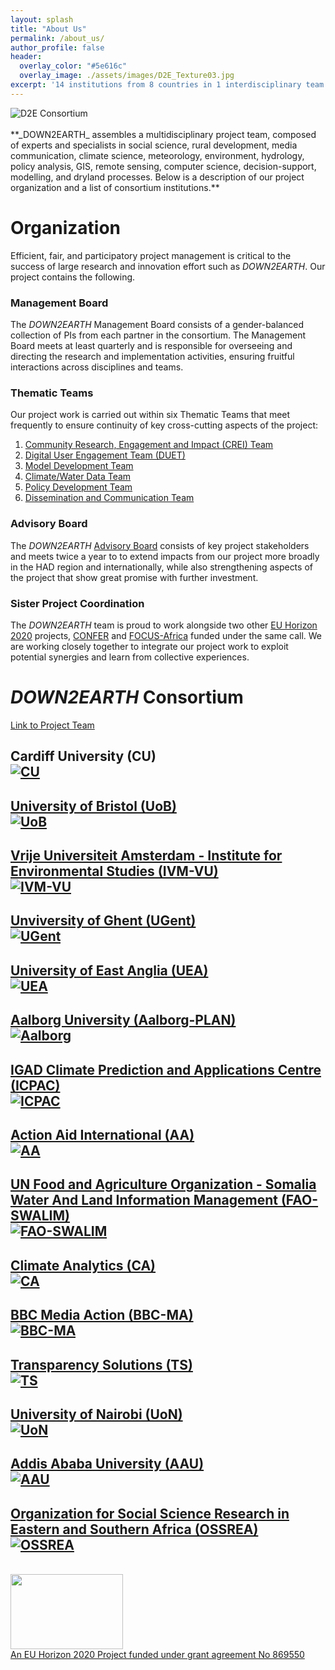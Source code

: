 ```yaml
---
layout: splash
title: "About Us"
permalink: /about_us/
author_profile: false
header:
  overlay_color: "#5e616c"
  overlay_image: ./assets/images/D2E_Texture03.jpg
excerpt: '14 institutions from 8 countries in 1 interdisciplinary team.<br /><br />' 
---
```

  <img src="/assets/images/Logos3.jpg" alt="D2E Consortium" class="responsive">
<br /><br />**_DOWN2EARTH_ assembles a multidisciplinary project team, composed of experts and specialists in social science, rural development, media communication, climate science, meteorology, environment, hydrology, policy analysis, GIS, remote sensing, computer science, decision-support, modelling, and dryland processes. Below is a description of our project organization and a list of consortium institutions.**  

# Organization
Efficient, fair, and participatory project management is critical to the success of large research and innovation effort such as _DOWN2EARTH_. Our project contains the following.     
### Management Board<br>
The _DOWN2EARTH_ Management Board consists of a gender-balanced collection of PIs from each partner in the consortium. The Management Board meets at least quarterly and is responsible for overseeing and directing the research and implementation activities, ensuring fruitful interactions across disciplines and teams. 

### Thematic Teams<br>
Our project work is carried out within six Thematic Teams that meet frequently to ensure continuity of key cross-cutting aspects of the project:<br /> 
1. [Community Research, Engagement and Impact (CREI) Team](../community_research_engagement_&_impact)<br /> 
2. [Digital User Engagement Team (DUET)](../app_development)<br /> 
3. [Model Development Team](../model_development)<br /> 
4. [Climate/Water Data Team](../climate_water_data)<br /> 
5. [Policy Development Team](../policy_development)<br /> 
6. [Dissemination and Communication Team](../dissemination_communication)<br />  

### Advisory Board<br />
The _DOWN2EARTH_ [Advisory Board](/advisory_board/) consists of key project stakeholders and meets twice a year to to extend impacts from our project more broadly in the HAD region and internationally, while also strengthening aspects of the project that show great promise with further investment. 

### Sister Project Coordination<br />
The _DOWN2EARTH_ team is proud to work alongside two other [EU Horizon 2020](https://ec.europa.eu/programmes/horizon2020/en/what-horizon-2020) projects, [CONFER](https://confer-h2020.eu/) and [FOCUS-Africa](http://focus-africaproject.eu/) funded under the same call. We are working closely together to integrate our project work to exploit potential synergies and learn from collective experiences. 

# _DOWN2EARTH_ Consortium<br />
[Link to Project Team](/people/)

## Cardiff University (CU)<br /><a href="https://cardiff.ac.uk"><img src="/assets/images/CU_logo.jpg" alt="CU" class="responsive">

## University of Bristol (UoB)<br /><a href="https://bristol.ac.uk"><img src="/assets/images/UoB_logo.png" alt="UoB" class="responsive">

## Vrije Universiteit Amsterdam - Institute for Environmental Studies (IVM-VU)<br /><a href="https://research.vu.nl/en/"><img src="/assets/images/IVM-VU_logo.jpg" alt="IVM-VU" class="responsive">

## Unviversity of Ghent (UGent)<br /><a href="https://www.ugent.be/en"><img src="/assets/images/UGent_logo.png" alt="UGent" class="responsive">

## University of East Anglia (UEA)<br /><a href="https://www.uea.ac.uk/"><img src="/assets/images/UEA_logo.png" alt="UEA" class="responsive">

## Aalborg University (Aalborg-PLAN)<br /><a href="https://www.en.aau.dk/"><img src="/assets/images/Aalborg_logo.png" alt="Aalborg" class="responsive">

## IGAD Climate Prediction and Applications Centre (ICPAC)<br /><a href="https://www.icpac.net/"><img src="/assets/images/ICPAC_logo.jpg" alt="ICPAC" class="responsive">

## Action Aid International (AA)<br /><a href="https://actionaid.org/"><img src="/assets/images/AA_logo.png" alt="AA" class="responsive">

## UN Food and Agriculture Organization - Somalia Water And Land Information Management (FAO-SWALIM)<br /><a href="http://www.faoswalim.org/"><img src="/assets/images/FAO-SWALIM_logo.png" alt="FAO-SWALIM" class="responsive"> 
   
## Climate Analytics (CA)<br /><a href="https://climateanalytics.org/"><img src="/assets/images/CA_logo.png" alt="CA" class="responsive"> 

## BBC Media Action (BBC-MA)<br /><a href="https://www.bbc.co.uk/mediaaction"><img src="/assets/images/BBC-MA_logo.png" alt="BBC-MA" class="responsive"> 

## Transparency Solutions (TS)<br /><a href="https://transparencysolutions.com/"><img src="/assets/images/TS_logo.png" alt="TS" class="responsive"> 

## University of Nairobi (UoN)<br /><a href="https://www.uonbi.ac.ke/"><img src="/assets/images/UoN_logo.png" alt="UoN" class="responsive"> 

## Addis Ababa University (AAU)<br /><a href="http://www.aau.edu.et/"><img src="/assets/images/AAU_logo.png" alt="AAU" class="responsive"> 

## Organization for Social Science Research in Eastern and Southern Africa (OSSREA)<br /><a href="https://www.ossrea.net/"><img src="/assets/images/OSSREA_logo.png" alt="OSSREA" class="responsive"> 

<br /><a href="https://ec.europa.eu/programmes/horizon2020/en">
        <img src="/assets/images/H2020-EU-KOM.png" width="180" height="120"><br /><a href="https://cordis.europa.eu/project/id/869550">An EU Horizon 2020 Project funded under grant agreement No 869550</a>